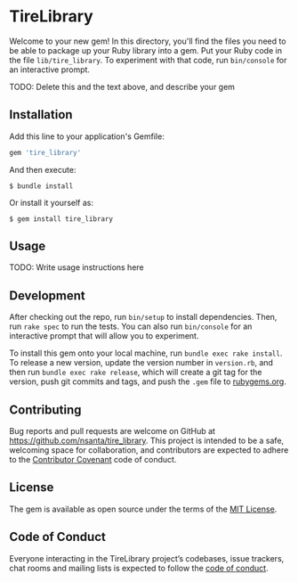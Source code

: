 # TireLibrary

Welcome to your new gem! In this directory, you'll find the files you need to be able to package up your Ruby library into a gem. Put your Ruby code in the file `lib/tire_library`. To experiment with that code, run `bin/console` for an interactive prompt.

TODO: Delete this and the text above, and describe your gem

## Installation

Add this line to your application's Gemfile:

```ruby
gem 'tire_library'
```

And then execute:

    $ bundle install

Or install it yourself as:

    $ gem install tire_library

## Usage

TODO: Write usage instructions here

## Development

After checking out the repo, run `bin/setup` to install dependencies. Then, run `rake spec` to run the tests. You can also run `bin/console` for an interactive prompt that will allow you to experiment.

To install this gem onto your local machine, run `bundle exec rake install`. To release a new version, update the version number in `version.rb`, and then run `bundle exec rake release`, which will create a git tag for the version, push git commits and tags, and push the `.gem` file to [rubygems.org](https://rubygems.org).

## Contributing

Bug reports and pull requests are welcome on GitHub at https://github.com/nsanta/tire_library. This project is intended to be a safe, welcoming space for collaboration, and contributors are expected to adhere to the [Contributor Covenant](http://contributor-covenant.org) code of conduct.

## License

The gem is available as open source under the terms of the [MIT License](http://opensource.org/licenses/MIT).

## Code of Conduct

Everyone interacting in the TireLibrary project’s codebases, issue trackers, chat rooms and mailing lists is expected to follow the [code of conduct](https://github.com/[USERNAME]/tire_library/blob/master/CODE_OF_CONDUCT.md).
